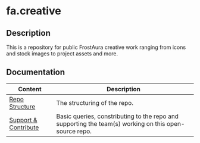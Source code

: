 # fa.creative
## Description
This is a repository for public FrostAura creative work ranging from icons and stock images to project assets and more.

## Documentation
| Content | Description
| -- | -- |
| [Repo Structure](.docs/repo_structure.md) | The structuring of the repo.
| [Support & Contribute](.docs/support_contribute.md) | Basic queries, constributing to the repo and supporting the team(s) working on this open-source repo.